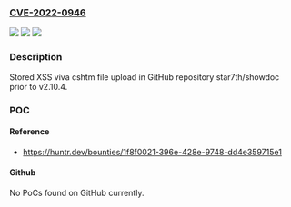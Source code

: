 ### [CVE-2022-0946](https://cve.mitre.org/cgi-bin/cvename.cgi?name=CVE-2022-0946)
![](https://img.shields.io/static/v1?label=Product&message=star7th%2Fshowdoc&color=blue)
![](https://img.shields.io/static/v1?label=Version&message=n%2Fa&color=blue)
![](https://img.shields.io/static/v1?label=Vulnerability&message=CWE-79%20Improper%20Neutralization%20of%20Input%20During%20Web%20Page%20Generation%20('Cross-site%20Scripting')&color=brighgreen)

### Description

Stored XSS viva cshtm file upload in GitHub repository star7th/showdoc prior to v2.10.4.

### POC

#### Reference
- https://huntr.dev/bounties/1f8f0021-396e-428e-9748-dd4e359715e1

#### Github
No PoCs found on GitHub currently.

